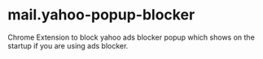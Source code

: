 # mail.yahoo-popup-blocker
Chrome Extension to block yahoo ads blocker popup which shows on the startup if you are using ads blocker. 
